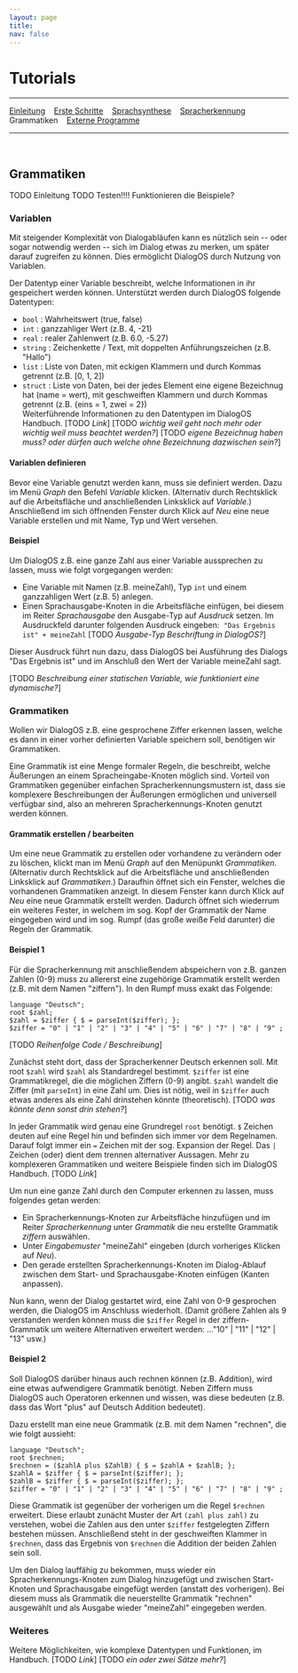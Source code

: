```yaml
---
layout: page
title: 
nav: false
---
```

# Tutorials
---
[Einleitung](/tutorials.html) &nbsp;&nbsp; [Erste Schritte](ersteschritte.html) &nbsp;&nbsp; [Sprachsynthese](sprachsynthese.html) &nbsp;&nbsp; [Spracherkennung](spracherkennung.html) &nbsp;&nbsp; Grammatiken &nbsp;&nbsp; [Externe Programme](extprogramme.html)

---
&nbsp;
## Grammatiken

TODO Einleitung
TODO Testen!!!! Funktionieren die Beispiele?

### Variablen
Mit steigender Komplexität von Dialogabläufen kann es nützlich sein -- oder sogar notwendig werden -- sich im Dialog etwas zu merken, um später darauf zugreifen zu können. Dies ermöglicht DialogOS durch Nutzung von Variablen.

Der Datentyp einer Variable beschreibt, welche Informationen in ihr gespeichert werden können. Unterstützt werden durch DialogOS folgende Datentypen:
* `bool` : Wahrheitswert (true, false)
* `int` : ganzzahliger Wert (z.B. 4, -21) 
* `real` : realer Zahlenwert (z.B. 6.0, -5.27) 
* `string` : Zeichenkette / Text, mit doppelten Anführungszeichen (z.B. "Hallo")
* `list` : Liste von Daten, mit eckigen Klammern und durch Kommas getrennt (z.B. [0, 1, 2])
* `struct` : Liste von Daten, bei der jedes Element eine eigene Bezeichnug hat (name = wert), mit geschweiften Klammern und durch Kommas getrennt (z.B.  {eins = 1, zwei = 2})  
Weiterführende Informationen zu den Datentypen im DialogOS Handbuch. [TODO *Link*] [TODO *wichtig weil geht noch mehr oder wichtig weil muss beachtet werden?*]
[TODO *eigene Bezeichnug haben muss? oder dürfen auch welche ohne Bezeichnung dazwischen sein?*]

#### Variablen definieren
Bevor eine Variable genutzt werden kann, muss sie definiert werden. Dazu im Menü *Graph* den Befehl *Variable* klicken. (Alternativ durch Rechtsklick auf die Arbeitsfläche und anschließenden Linksklick auf *Variable*.) Anschließend im sich öffnenden Fenster durch Klick auf *Neu* eine neue Variable erstellen und mit Name, Typ und Wert versehen. 

#### Beispiel
Um DialogOS z.B. eine ganze Zahl aus einer Variable aussprechen zu lassen, muss wie folgt vorgegangen werden: 
* Eine Variable mit Namen (z.B. meineZahl), Typ `int` und einem ganzzahligen Wert (z.B. 5) anlegen. 
* Einen Sprachausgabe-Knoten in die Arbeitsfläche einfügen, bei diesem im Reiter *Sprachausgabe* den Ausgabe-Typ auf *Ausdruck* setzen. Im Ausdruckfeld darunter folgenden Ausdruck eingeben: &nbsp;`"Das Ergebnis ist" + meineZahl` [TODO *Ausgabe-Typ Beschriftung in DialogOS?*]

Dieser Ausdruck führt nun dazu, dass DialogOS bei Ausführung des Dialogs "Das Ergebnis ist" und im Anschluß den Wert der Variable meineZahl sagt. 

[TODO *Beschreibung einer statischen Variable, wie funktioniert eine dynamische?*]

<!--
Tipp: Der Name einer Variable kann beliebig gewählt werden, muss aber bei Benennung der Variable und ihrer Nutzung im Ausdruck gleich sein. [TODO *nötig?*]
-->

### Grammatiken
Wollen wir DialogOS z.B. eine gesprochene Ziffer erkennen lassen, welche es dann in einer vorher definierten Variable speichern soll, benötigen wir Grammatiken.

Eine Grammatik ist eine Menge formaler Regeln, die beschreibt, welche Äußerungen an einem Spracheingabe-Knoten möglich sind. Vorteil von Grammatiken gegenüber einfachen Spracherkennungsmustern ist, dass sie komplexere Beschreibungen der Äußerungen ermöglichen und universell verfügbar sind, also an mehreren Spracherkennungs-Knoten genutzt werden können.

#### Grammatik erstellen / bearbeiten
Um eine neue Grammatik zu erstellen oder vorhandene zu verändern oder zu löschen, klickt man im Menü *Graph* auf den Menüpunkt *Grammatiken*. (Alternativ durch Rechtsklick auf die Arbeitsfläche und anschließenden Linksklick auf *Grammatiken*.) Daraufhin öffnet sich ein Fenster, welches die vorhandenen Grammatiken anzeigt. In diesem Fenster kann durch Klick auf *Neu* eine neue Grammatik erstellt werden. Dadurch öffnet sich wiederrum ein weiteres Fester, in welchem im sog. Kopf der Grammatik der Name eingegeben wird und im sog. Rumpf (das große weiße Feld darunter) die Regeln der Grammatik.

#### Beispiel 1
Für die Spracherkennung mit anschließendem abspeichern von z.B. ganzen Zahlen (0-9) muss zu allererst eine zugehörige Grammatik erstellt werden (z.B. mit dem Namen "ziffern"). In den Rumpf muss exakt das Folgende:

```
language "Deutsch";
root $zahl;
$zahl = $ziffer { $ = parseInt($ziffer); };
$ziffer = "0" | "1" | "2" | "3" | "4" | "5" | "6" | "7" | "8" | "9" ;
```
[TODO *Reihenfolge Code / Beschreibung*]

Zunächst steht dort, dass der Spracherkenner Deutsch erkennen soll. Mit root `$zahl` wird `$zahl` als Standardregel bestimmt. `$ziffer` ist eine Grammatikregel, die die möglichen Ziffern (0-9) angibt. `$zahl` wandelt die Ziffer (mit `parseInt`) in eine Zahl um. Dies ist nötig, weil in `$ziffer` auch etwas anderes als eine Zahl drinstehen könnte (theoretisch). [TODO *was könnte denn sonst drin stehen?*]

In jeder Grammatik wird genau eine Grundregel `root` benötigt. `$` Zeichen deuten auf eine Regel hin und befinden sich immer vor dem Regelnamen. Darauf folgt immer ein `=` Zeichen mit der sog. Expansion der Regel. Das `|` Zeichen (oder) dient dem trennen alternativer Aussagen. Mehr zu komplexeren Grammatiken und weitere Beispiele finden sich im DialogOS Handbuch. [TODO *Link*]

Um nun eine ganze Zahl durch den Computer erkennen zu lassen, muss folgendes getan werden: 
* Ein Spracherkennungs-Knoten zur Arbeitsfläche hinzufügen und im Reiter *Spracherkennung* unter *Grammatik* die neu erstellte Grammatik *ziffern* auswählen. 
* Unter *Eingabemuster* "meineZahl" eingeben (durch vorheriges Klicken auf *Neu*).
* Den gerade erstellten Spracherkennungs-Knoten im Dialog-Ablauf zwischen dem Start- und Sprachausgabe-Knoten einfügen (Kanten anpassen). 

<!--
* Jetzt kann die Spracherkennung eine Ziffer erkennen und diese in der vorher erstellten Variable "meineZahl" abspeichern.
-->

Nun kann, wenn der Dialog gestartet wird, eine Zahl von 0-9 gesprochen werden, die DialogOS im Anschluss wiederholt.
(Damit größere Zahlen als 9 verstanden werden können muss die `$ziffer` Regel in der ziffern-Grammatik um weitere Alternativen erweitert werden: ..."10" | "11" | "12" | "13" usw.)

#### Beispiel 2
Soll DialogOS darüber hinaus auch rechnen können (z.B. Addition), wird eine etwas aufwendigere Grammatik benötigt. Neben Ziffern muss DialogOS auch Operatoren erkennen und wissen, was diese bedeuten (z.B. dass das Wort "plus" auf Deutsch Addition bedeutet).

Dazu erstellt man eine neue Grammatik (z.B. mit dem Namen "rechnen", die wie folgt aussieht:

```
language "Deutsch";
root $rechnen;
$rechnen = ($zahlA plus $ZahlB) { $ = $zahlA + $zahlB; };
$zahlA = $ziffer { $ = parseInt($ziffer); };
$zahlB = $ziffer { $ = parseInt($ziffer); };
$ziffer = "0" | "1" | "2" | "3" | "4" | "5" | "6" | "7" | "8" | "9" ;
```

Diese Grammatik ist gegenüber der vorherigen um die Regel `$rechnen` erweitert. Diese erlaubt zunächt Muster der Art `(zahl plus zahl)` zu verstehen, wobei die Zahlen aus den unter `$ziffer` festgelegten Ziffern bestehen müssen. Anschließend steht in der geschweiften Klammer in 
`$rechnen`, dass das Ergebnis von `$rechnen` die Addition der beiden Zahlen sein soll.

Um den Dialog lauffähig zu bekommen, muss wieder ein Spracherkennungs-Knoten zum Dialog hinzugefügt und zwischen Start-Knoten und Sprachausgabe eingefügt werden (anstatt des vorherigen). Bei diesem muss als Grammatik die neuerstellte Grammatik "rechnen" ausgewählt und als Ausgabe wieder "meineZahl" eingegeben werden.

### Weiteres
Weitere Möglichkeiten, wie komplexe Datentypen und Funktionen, im Handbuch. [TODO *Link*] [TODO *ein oder zwei Sätze mehr?*]

